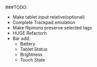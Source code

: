 ###TODO:
 - Make tablet input relative(optional)
 - Complete Trackpad emulation
 - Make flipmons preserve selected tags
 - HUGE Refactorh
 - Bar add:
   - Battery
   - Tablet Status
   - Brightness
   - Touch State
